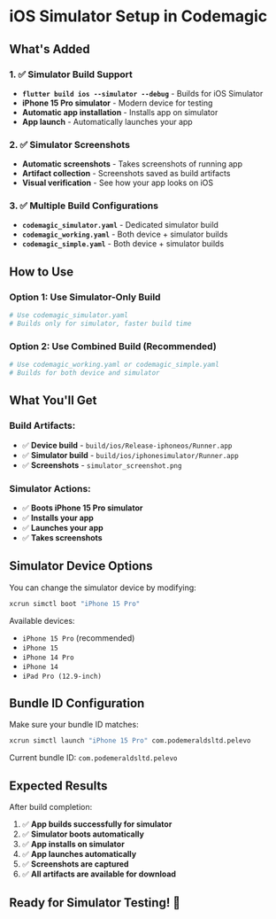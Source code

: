# iOS Simulator Setup in Codemagic

## What's Added

### 1. ✅ Simulator Build Support
- **`flutter build ios --simulator --debug`** - Builds for iOS Simulator
- **iPhone 15 Pro simulator** - Modern device for testing
- **Automatic app installation** - Installs app on simulator
- **App launch** - Automatically launches your app

### 2. ✅ Simulator Screenshots
- **Automatic screenshots** - Takes screenshots of running app
- **Artifact collection** - Screenshots saved as build artifacts
- **Visual verification** - See how your app looks on iOS

### 3. ✅ Multiple Build Configurations
- **`codemagic_simulator.yaml`** - Dedicated simulator build
- **`codemagic_working.yaml`** - Both device + simulator builds
- **`codemagic_simple.yaml`** - Both device + simulator builds

## How to Use

### Option 1: Use Simulator-Only Build
```yaml
# Use codemagic_simulator.yaml
# Builds only for simulator, faster build time
```

### Option 2: Use Combined Build (Recommended)
```yaml
# Use codemagic_working.yaml or codemagic_simple.yaml
# Builds for both device and simulator
```

## What You'll Get

### Build Artifacts:
- ✅ **Device build** - `build/ios/Release-iphoneos/Runner.app`
- ✅ **Simulator build** - `build/ios/iphonesimulator/Runner.app`
- ✅ **Screenshots** - `simulator_screenshot.png`

### Simulator Actions:
- ✅ **Boots iPhone 15 Pro simulator**
- ✅ **Installs your app**
- ✅ **Launches your app**
- ✅ **Takes screenshots**

## Simulator Device Options

You can change the simulator device by modifying:
```bash
xcrun simctl boot "iPhone 15 Pro"
```

Available devices:
- `iPhone 15 Pro` (recommended)
- `iPhone 15`
- `iPhone 14 Pro`
- `iPhone 14`
- `iPad Pro (12.9-inch)`

## Bundle ID Configuration

Make sure your bundle ID matches:
```bash
xcrun simctl launch "iPhone 15 Pro" com.podemeraldsltd.pelevo
```

Current bundle ID: `com.podemeraldsltd.pelevo`

## Expected Results

After build completion:
1. ✅ **App builds successfully for simulator**
2. ✅ **Simulator boots automatically**
3. ✅ **App installs on simulator**
4. ✅ **App launches automatically**
5. ✅ **Screenshots are captured**
6. ✅ **All artifacts are available for download**

## Ready for Simulator Testing! 📱
